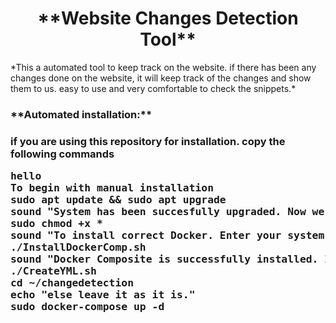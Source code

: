<h1 align="center">**Website Changes Detection Tool**</h1>
*This a automated tool to keep track on the website. if there has been any changes done on the website, it will keep track of the changes and show them to us. easy to use and very comfortable to check the snippets.*

<h3>**Automated installation:**<h3>
if you are using this repository for installation. copy the following commands
<div>
<pre>
<span class="pl-k">hello</span>
To begin with manual installation
sudo apt update && sudo apt upgrade
sound "System has been succesfully upgraded. Now we install Docker Composite."
sudo chmod +x *
sound "To install correct Docker. Enter your system Architecture correctly 32 or 64."
./InstallDockerComp.sh
sound "Docker Composite is successfully installed. Initiating the Y M L Creation."
./CreateYML.sh
cd ~/changedetection
echo "else leave it as it is."
sudo docker-compose up -d
